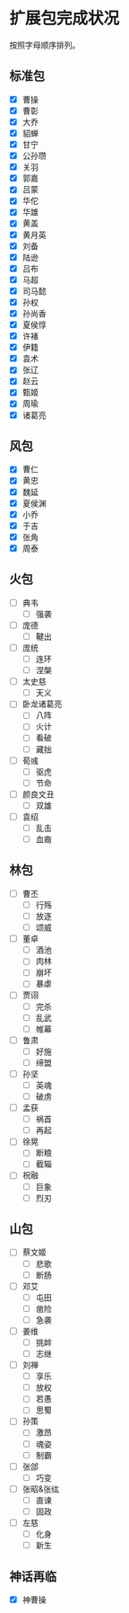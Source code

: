 # 扩展包完成状况

按照字母顺序排列。

## 标准包
- [X] 曹操
- [X] 曹彰
- [X] 大乔
- [X] 貂蝉
- [X] 甘宁
- [X] 公孙瓒
- [X] 关羽
- [X] 郭嘉
- [X] 吕蒙
- [X] 华佗
- [X] 华雄
- [X] 黄盖
- [X] 黄月英
- [X] 刘备
- [X] 陆逊
- [X] 吕布
- [X] 马超
- [X] 司马懿
- [X] 孙权
- [X] 孙尚香
- [X] 夏侯惇
- [X] 许褚
- [X] 伊籍
- [X] 袁术
- [X] 张辽
- [X] 赵云
- [X] 甄姬
- [X] 周瑜
- [X] 诸葛亮

## 风包
- [X] 曹仁
- [X] 黄忠
- [X] 魏延
- [X] 夏侯渊
- [X] 小乔
- [X] 于吉
- [X] 张角
- [X] 周泰

## 火包
- [ ] 典韦
  - [ ] 强袭
- [ ] 庞德
  - [ ] 鞬出
- [ ] 庞统
  - [ ] 连环
  - [ ] 涅槃
- [ ] 太史慈
  - [ ] 天义
- [ ] 卧龙诸葛亮
  - [ ] 八阵
  - [ ] 火计
  - [ ] 看破
  - [ ] 藏拙
- [ ] 荀彧
  - [ ] 驱虎
  - [ ] 节命
- [ ] 颜良文丑
  - [ ] 双雄
- [ ] 袁绍
  - [ ] 乱击
  - [ ] 血裔

## 林包
- [ ] 曹丕
  - [ ] 行殇
  - [ ] 放逐
  - [ ] 颂威
- [ ] 董卓
  - [ ] 酒池
  - [ ] 肉林
  - [ ] 崩坏
  - [ ] 暴虐
- [ ] 贾诩
  - [ ] 完杀
  - [ ] 乱武
  - [ ] 帷幕
- [ ] 鲁肃
  - [ ] 好施
  - [ ] 缔盟
- [ ] 孙坚
  - [ ] 英魂
  - [ ] 破虏
- [ ] 孟获
  - [ ] 祸首
  - [ ] 再起
- [ ] 徐晃
  - [ ] 断粮
  - [ ] 截辎
- [ ] 祝融
  - [ ] 巨象
  - [ ] 烈刃

## 山包
- [ ] 蔡文姬
  - [ ] 悲歌
  - [ ] 断肠
- [ ] 邓艾
  - [ ] 屯田
  - [ ] 凿险
  - [ ] 急袭
- [ ] 姜维
  - [ ] 挑衅
  - [ ] 志继
- [ ] 刘禅
  - [ ] 享乐
  - [ ] 放权
  - [ ] 若愚
  - [ ] 思蜀
- [ ] 孙策
  - [ ] 激昂
  - [ ] 魂姿
  - [ ] 制霸
- [ ] 张郃
  - [ ] 巧变
- [ ] 张昭&张纮
  - [ ] 直谏
  - [ ] 固政
- [ ] 左慈
  - [ ] 化身
  - [ ] 新生

## 神话再临
 - [X] 神曹操
